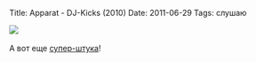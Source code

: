 Title: Apparat - DJ-Kicks (2010)
Date: 2011-06-29
Tags: слушаю

<div class="text"><img src="http://dl.dropbox.com/u/140528/site/apparat-dj-kicks.jpg" /><br /><br />
А вот еще <a href="http://www.discogs.com/Apparat-DJ-Kicks/release/2492745">супер-штука</a>!</div>